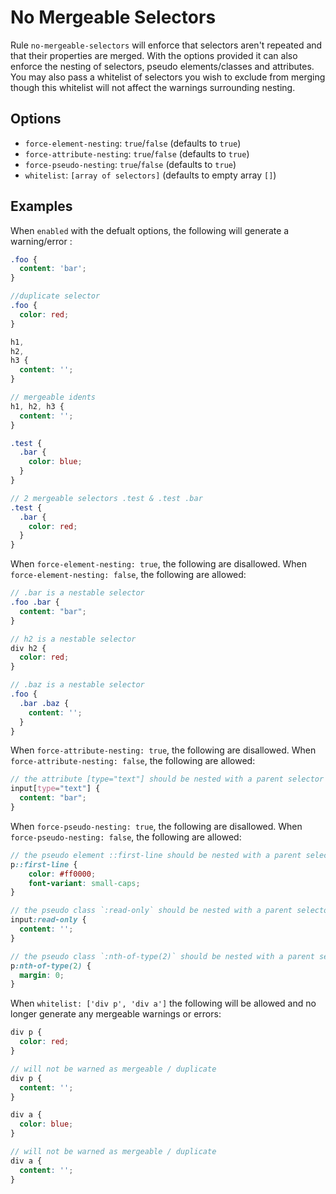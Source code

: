 # No Mergeable Selectors

Rule `no-mergeable-selectors` will enforce that selectors aren't repeated and that their properties are merged. With the options provided it can also
enforce the nesting of selectors, pseudo elements/classes and attributes. You may also pass a whitelist of selectors you wish to exclude from merging
though this whitelist will not affect the warnings surrounding nesting.

## Options

* `force-element-nesting`: `true`/`false` (defaults to `true`)
* `force-attribute-nesting`: `true`/`false` (defaults to `true`)
* `force-pseudo-nesting`: `true`/`false` (defaults to `true`)
* `whitelist`: `[array of selectors]` (defaults to empty array `[]`)

## Examples

When `enabled` with the defualt options, the following will generate a warning/error :

```scss
.foo {
  content: 'bar';
}

//duplicate selector
.foo {
  color: red;
}

h1,
h2,
h3 {
  content: '';
}

// mergeable idents
h1, h2, h3 {
  content: '';
}

.test {
  .bar {
    color: blue;
  }
}

// 2 mergeable selectors .test & .test .bar
.test {
  .bar {
    color: red;
  }
}
```

When `force-element-nesting: true`, the following are disallowed. When `force-element-nesting: false`, the following are allowed:

```scss
// .bar is a nestable selector
.foo .bar {
  content: "bar";
}

// h2 is a nestable selector
div h2 {
  color: red;
}

// .baz is a nestable selector
.foo {
  .bar .baz {
    content: '';
  }
}
```

When `force-attribute-nesting: true`, the following are disallowed. When `force-attribute-nesting: false`, the following are allowed:

```scss
// the attribute [type="text"] should be nested with a parent selector '&[type="text"]'
input[type="text"] {
  content: "bar";
}
```

When `force-pseudo-nesting: true`, the following are disallowed. When `force-pseudo-nesting: false`, the following are allowed:

```scss
// the pseudo element ::first-line should be nested with a parent selector '&::first-line'
p::first-line {
    color: #ff0000;
    font-variant: small-caps;
}

// the pseudo class `:read-only` should be nested with a parent selector `&:read-only`
input:read-only {
  content: '';
}

// the pseudo class `:nth-of-type(2)` should be nested with a parent selector `&:nth-of-type(2)`
p:nth-of-type(2) {
  margin: 0;
}
```

When `whitelist: ['div p', 'div a']` the following will be allowed and no longer generate any mergeable warnings or errors:

```scss
div p {
  color: red;
}

// will not be warned as mergeable / duplicate
div p {
  content: '';
}

div a {
  color: blue;
}

// will not be warned as mergeable / duplicate
div a {
  content: '';
}
```
